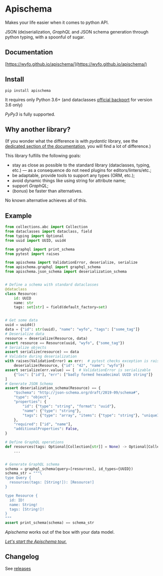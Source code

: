 # Apischema

Makes your life easier when it comes to python API.

JSON (de)serialization, *GraphQL* and JSON schema generation through python typing, with a spoonful of sugar.

## Documentation

[https://wyfo.github.io/apischema/](https://wyfo.github.io/apischema/)

## Install
```shell
pip install apischema
```
It requires only Python 3.6+ (and dataclasses [official backport](https://pypi.org/project/dataclasses/) for version 3.6 only)

*PyPy3* is fully supported.

## Why another library?

(If you wonder what the difference is with *pydantic* library, see the [dedicated section of the documentation](https://wyfo.github.io/apischema/pydantic_difference/), you will find a lot of difference.)

This library fulfills the following goals:

- stay as close as possible to the standard library (dataclasses, typing, etc.) — as a consequence do not need plugins for editors/linters/etc.;
- be adaptable, provide tools to support any types (ORM, etc.);
- avoid dynamic things like using string for attribute name;
- support *GraphQL*;
- (*bonus*) be faster than alternatives.

No known alternative achieves all of this.

## Example

```python
from collections.abc import Collection
from dataclasses import dataclass, field
from typing import Optional
from uuid import UUID, uuid4

from graphql import print_schema
from pytest import raises

from apischema import ValidationError, deserialize, serialize
from apischema.graphql import graphql_schema
from apischema.json_schema import deserialization_schema


# Define a schema with standard dataclasses
@dataclass
class Resource:
    id: UUID
    name: str
    tags: set[str] = field(default_factory=set)


# Get some data
uuid = uuid4()
data = {"id": str(uuid), "name": "wyfo", "tags": ["some_tag"]}
# Deserialize data
resource = deserialize(Resource, data)
assert resource == Resource(uuid, "wyfo", {"some_tag"})
# Serialize objects
assert serialize(resource) == data
# Validate during deserialization
with raises(ValidationError) as err:  # pytest checks exception is raised
    deserialize(Resource, {"id": "42", "name": "wyfo"})
assert serialize(err.value) == [  # ValidationError is serializable
    {"loc": ["id"], "err": ["badly formed hexadecimal UUID string"]}
]
# Generate JSON Schema
assert deserialization_schema(Resource) == {
    "$schema": "http://json-schema.org/draft/2019-09/schema#",
    "type": "object",
    "properties": {
        "id": {"type": "string", "format": "uuid"},
        "name": {"type": "string"},
        "tags": {"type": "array", "items": {"type": "string"}, "uniqueItems": True},
    },
    "required": ["id", "name"],
    "additionalProperties": False,
}

# Define GraphQL operations
def resources(tags: Optional[Collection[str]] = None) -> Optional[Collection[Resource]]:
    ...


# Generate GraphQL schema
schema = graphql_schema(query=[resources], id_types={UUID})
schema_str = """\
type Query {
  resources(tags: [String!]): [Resource!]
}

type Resource {
  id: ID!
  name: String!
  tags: [String!]!
}
"""
assert print_schema(schema) == schema_str
```
*Apischema* works out of the box with your data model.

[*Let's start the Apischema tour.*](https://wyfo.github.io/apischema/)

## Changelog

See [releases](https://github.com/wyfo/apischema/releases)